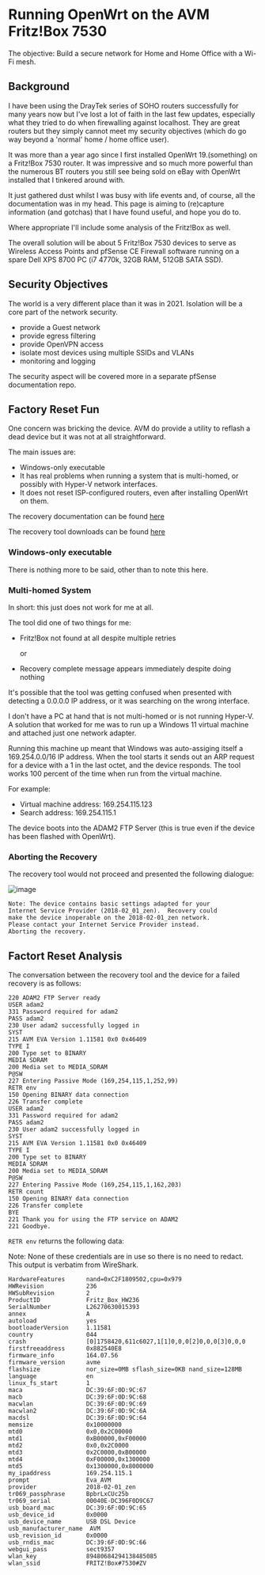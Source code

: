 # Running OpenWrt on the AVM Fritz!Box 7530

The objective:  Build a secure network for Home and Home Office with a Wi-Fi mesh.


## Background

I have been using the DrayTek series of SOHO routers successfully for many years now but I've lost a lot of faith in the last few updates, especially what they tried to do when firewalling against localhost.  They are great routers but they simply cannot meet my security objectives (which do go way beyond a 'normal' home / home office user).

It was more than a year ago since I first installed OpenWrt 19.(something) on a Fritz!Box 7530 router.  It was impressive and so much more powerful than the numerous BT routers you still see being sold on eBay with OpenWrt installed that I tinkered around with.

It just gathered dust whilst I was busy with life events and, of course, all the documentation was in my head.   This page is aiming to (re)capture information (and gotchas) that I have found useful, and hope you do to.

Where appropriate I'll include some analysis of the Fritz!Box as well.

The overall solution will be about 5 Fritz!Box 7530 devices to serve as Wireless Access Points and pfSense CE Firewall software running on a spare Dell XPS 8700 PC (i7 4770k, 32GB RAM, 512GB SATA SSD).


## Security Objectives

The world is a very different place than it was in 2021.  Isolation will be a core part of the network security.

- provide a Guest network
- provide egress filtering
- provide OpenVPN access
- isolate most devices using multiple SSIDs and VLANs
- monitoring and logging

The security aspect will be covered more in a separate pfSense documentation repo.


## Factory Reset Fun

One concern was bricking the device.  AVM do provide a utility to reflash a dead device but it was not at all straightforward.

The main issues are:

- Windows-only executable
- It has real problems when running a system that is multi-homed, or possibly with Hyper-V network interfaces.
- It does not reset ISP-configured routers, even after installing OpenWrt on them.

The recovery documentation can be found [here](https://en.avm.de/service/knowledge-base/dok/FRITZ-Box-7530/160_Restoring-the-FRITZ-OS-of-your-FRITZ-Box/)

The recovery tool downloads can be found [here](https://download.avm.de/fritzbox/fritzbox-7530/other/recover/)


### Windows-only executable

There is nothing more to be said, other than to note this here.

### Multi-homed System

In short:  this just does not work for me at all.

The tool did one of two things for me:

- Fritz!Box not found at all despite multiple retries
  
  or
  
- Recovery complete message appears immediately despite doing nothing

It's possible that the tool was getting confused when presented with detecting a 0.0.0.0 IP address, or it was searching on the wrong interface.

I don't have a PC at hand that is not multi-homed or is not running Hyper-V.  A solution that worked for me was to run up a Windows 11 virtual machine and attached just one network adapter.  

Running this machine up meant that Windows was auto-assiging itself a 169.254.0.0/16 IP address.  When the tool starts it sends out an ARP request for a device with a 1 in the last octet, and the device responds.  The tool works 100 percent of the time when run from the virtual machine.

For example:

- Virtual machine address: 169.254.115.123
- Search address: 169.254.115.1

The device boots into the ADAM2 FTP Server (this is true even if the device has been flashed with OpenWrt).

### Aborting the Recovery

The recovery tool would not proceed and presented the following dialogue:

![image](https://github.com/bretmac/amv-fritzboz-7530-openwrt/assets/44399243/b4750056-d81f-45c1-83bf-9760edbeb3f1)


```
Note: The device contains basic settings adapted for your
Internet Service Provider (2018-02_01_zen).  Recovery could
make the device inoperable on the 2018-02-01_zen network.
Please contact your Internet Service Provider instead.
Aborting the recovery.
```

## Factort Reset Analysis

The conversation between the recovery tool and the device for a failed recovery is as follows:

```
220 ADAM2 FTP Server ready
USER adam2
331 Password required for adam2
PASS adam2
230 User adam2 successfully logged in
SYST
215 AVM EVA Version 1.11581 0x0 0x46409
TYPE I
200 Type set to BINARY
MEDIA SDRAM
200 Media set to MEDIA_SDRAM
P@SW
227 Entering Passive Mode (169,254,115,1,252,99)
RETR env
150 Opening BINARY data connection
226 Transfer complete
USER adam2
331 Password required for adam2
PASS adam2
230 User adam2 successfully logged in
SYST
215 AVM EVA Version 1.11581 0x0 0x46409
TYPE I
200 Type set to BINARY
MEDIA SDRAM
200 Media set to MEDIA_SDRAM
P@SW
227 Entering Passive Mode (169,254,115,1,162,203)
RETR count
150 Opening BINARY data connection
226 Transfer complete
BYE
221 Thank you for using the FTP service on ADAM2
221 Goodbye.
```

```RETR env``` returns the following data:

Note:  None of these credentials are in use so there is no need to redact.  This output is verbatim from WireShark.

```
HardwareFeatures      nand=0xC2F1809502,cpu=0x979
HWRevision            236
HWSubRevision         2
ProductID             Fritz_Box_HW236
SerialNumber          L26270630015393
annex                 A
autoload              yes
bootloaderVersion     1.11581
country               044
crash                 [0]1758420,611c6027,1[1]0,0,0[2]0,0,0[3]0,0,0
firstfreeaddress      0x882540E8
firmware_info         164.07.56
firmware_version      avme
flashsize             nor_size=0MB sflash_size=0KB nand_size=128MB
language              en
linux_fs_start        1
maca                  DC:39:6F:0D:9C:67
macb                  DC:39:6F:0D:9C:68
macwlan               DC:39:6F:0D:9C:69
macwlan2              DC:39:6F:0D:9C:6A
macdsl                DC:39:6F:0D:9C:64
memsize               0x10000000
mtd0                  0x0,0x2C00000
mtd1                  0xB00000,0xF00000
mtd2                  0x0,0x2C0000
mtd3                  0x2C0000,0xB00000
mtd4                  0xF00000,0x1300000
mtd5                  0x1300000,0x8000000
my_ipaddress          169.254.115.1
prompt                Eva_AVM
provider              2018-02-01_zen
tr069_passphrase      BpbrLxCUc25b
tr069_serial          00040E-DC396F0D9C67
usb_board_mac         DC:39:6F:0D:9C:65
usb_device_id         0x0000
usb_device_name       USB DSL Device
usb_manufacturer_name  AVM
usb_revision_id       0x0000
usb_rndis_mac         DC:39:6F:0D:9C:66
webgui_pass           sect9357
wlan_key              89480684294138485085
wlan_ssid             FRITZ!Box#7530#ZV
```

